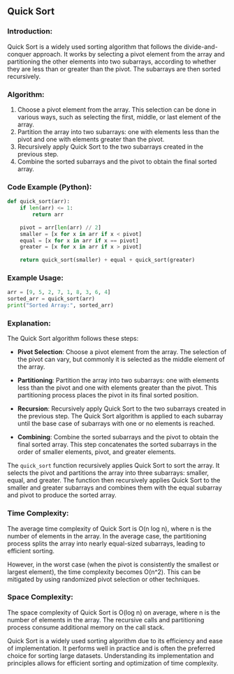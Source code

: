## Quick Sort

### Introduction:
Quick Sort is a widely used sorting algorithm that follows the divide-and-conquer approach. It works by selecting a pivot element from the array and partitioning the other elements into two subarrays, according to whether they are less than or greater than the pivot. The subarrays are then sorted recursively.

### Algorithm:
1. Choose a pivot element from the array. This selection can be done in various ways, such as selecting the first, middle, or last element of the array.
2. Partition the array into two subarrays: one with elements less than the pivot and one with elements greater than the pivot.
3. Recursively apply Quick Sort to the two subarrays created in the previous step.
4. Combine the sorted subarrays and the pivot to obtain the final sorted array.

### Code Example (Python):
```python
def quick_sort(arr):
    if len(arr) <= 1:
        return arr
    
    pivot = arr[len(arr) // 2]
    smaller = [x for x in arr if x < pivot]
    equal = [x for x in arr if x == pivot]
    greater = [x for x in arr if x > pivot]
    
    return quick_sort(smaller) + equal + quick_sort(greater)
```

### Example Usage:
```python
arr = [9, 5, 2, 7, 1, 8, 3, 6, 4]
sorted_arr = quick_sort(arr)
print("Sorted Array:", sorted_arr)
```

### Explanation:
The Quick Sort algorithm follows these steps:

- **Pivot Selection**: Choose a pivot element from the array. The selection of the pivot can vary, but commonly it is selected as the middle element of the array.

- **Partitioning**: Partition the array into two subarrays: one with elements less than the pivot and one with elements greater than the pivot. This partitioning process places the pivot in its final sorted position.

- **Recursion**: Recursively apply Quick Sort to the two subarrays created in the previous step. The Quick Sort algorithm is applied to each subarray until the base case of subarrays with one or no elements is reached.

- **Combining**: Combine the sorted subarrays and the pivot to obtain the final sorted array. This step concatenates the sorted subarrays in the order of smaller elements, pivot, and greater elements.

The `quick_sort` function recursively applies Quick Sort to sort the array. It selects the pivot and partitions the array into three subarrays: smaller, equal, and greater. The function then recursively applies Quick Sort to the smaller and greater subarrays and combines them with the equal subarray and pivot to produce the sorted array.

### Time Complexity:
The average time complexity of Quick Sort is O(n log n), where n is the number of elements in the array. In the average case, the partitioning process splits the array into nearly equal-sized subarrays, leading to efficient sorting.

However, in the worst case (when the pivot is consistently the smallest or largest element), the time complexity becomes O(n^2). This can be mitigated by using randomized pivot selection or other techniques.

### Space Complexity:
The space complexity of Quick Sort is O(log n) on average, where n is the number of elements in the array. The recursive calls and partitioning process consume additional memory on the call stack.

Quick Sort is a widely used sorting algorithm due to its efficiency and ease of implementation. It performs well in practice and is often the preferred choice for sorting large datasets. Understanding its implementation and principles allows for efficient sorting and optimization of time complexity.